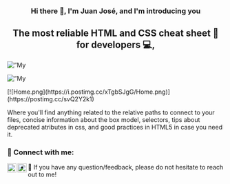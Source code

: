 <h3 align="center">
    Hi there 👋, I'm Juan José, and I'm introducing you
</h3>
<h2 align="center">
    The most reliable HTML and CSS cheat sheet 📃 for developers 💻,
</h2>

<p align=”center”>
    <img width=”800" height=”800" src=”[https://user-images.githubusercontent.com/71298422/175796873-e0b871ba-de7d-4d5e-bec4-499f2a672833.png](https://i.postimg.cc/5Nzk7J3M/Header.png)" alt=”My header”>
</p>

<p align=”center”>
    <img width=”800" height=”800" src=”https://i.postimg.cc/xTgbSJgG/Home.png" alt=”My home”>
</p>
[![Home.png](https://i.postimg.cc/xTgbSJgG/Home.png)](https://postimg.cc/svQ2Y2k1)

Where you'll find anything related to the relative paths to connect to your files, concise information about the box model, selectors, tips about deprecated atributes in css, and good practices in HTML5 in case you need it.

### 🤝 Connect with me:

<a href="https://www.linkedin.com/in/juan-jos%C3%A9-aranzales-ochoa-8755631b5/"><img align="left" src="https://raw.githubusercontent.com/yushi1007/yushi1007/main/images/linkedin.svg" alt="Juan Jo | LinkedIn" width="21px"/></a>
<a href="https://www.instagram.com/juanaran8a/"><img align="left" src="https://raw.githubusercontent.com/yushi1007/yushi1007/main/images/instagram.svg" alt="Juan Jo | Instagram" width="21px"/></a>

- 💬 If you have any question/feedback, please do not hesitate to reach out to me!
